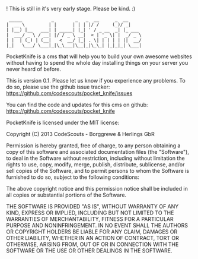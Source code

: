 ! This is still in it's very early stage. Please be kind. :)

     _____           _        _   _  __      _  __     
    |  __ \         | |      | | | |/ /     (_)/ _|    
    | |__) |__   ___| | _____| |_| ' / _ __  _| |_ ___ 
    |  ___/ _ \ / __| |/ / _ \ __|  < | '_ \| |  _/ _ \
    | |  | (_) | (__|   <  __/ |_| . \| | | | | ||  __/
    |_|   \___/ \___|_|\_\___|\__|_|\_\_| |_|_|_| \___|





PocketKnife is a cms that will help you to build your own awesome websites
without having to spend the whole day installing things on your server you
never heard of before.
 
This is version 0.1. Please let us know if you experience any problems.
To do so, please use the github issue tracker:
  https://github.com/codescouts/pocket_knife/issues

You can find the code and updates for this cms on github:
  https://github.com/codescouts/pocket_knife


PocketKnife is licensed under the MIT license:

Copyright (C) 2013 CodeScouts - Borggrewe & Herlings GbR

Permission is hereby granted, free of charge, to any person obtaining a
copy of this software and associated documentation files (the "Software"),
to deal in the Software without restriction, including without limitation
the rights to use, copy, modify, merge, publish, distribute, sublicense,
and/or sell copies of the Software, and to permit persons to whom the
Software is furnished to do so, subject to the following conditions:

The above copyright notice and this permission notice shall be included
in all copies or substantial portions of the Software.

THE SOFTWARE IS PROVIDED "AS IS", WITHOUT WARRANTY OF ANY KIND, EXPRESS OR
IMPLIED, INCLUDING BUT NOT LIMITED TO THE WARRANTIES OF MERCHANTABILITY,
FITNESS FOR A PARTICULAR PURPOSE AND NONINFRINGEMENT. IN NO EVENT SHALL
THE AUTHORS OR COPYRIGHT HOLDERS BE LIABLE FOR ANY CLAIM, DAMAGES OR OTHER
LIABILITY, WHETHER IN AN ACTION OF CONTRACT, TORT OR OTHERWISE, ARISING
FROM, OUT OF OR IN CONNECTION WITH THE SOFTWARE OR THE USE OR OTHER DEALINGS
IN THE SOFTWARE.